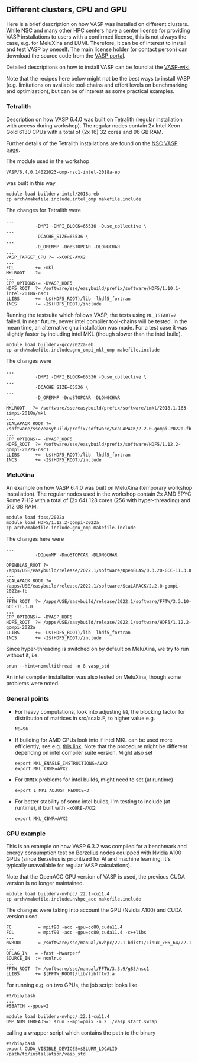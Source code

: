 ## Different clusters, CPU and GPU

Here is a brief description on how VASP was installed on different clusters. While NSC and many other HPC centers have a center license for providing VASP installations to users with a confirmed license, this is not always the case, e.g. for MeluXina and LUMI. Therefore, it can be of interest to install and test VASP by oneself. The main license holder (or contact person) can download the source code from the [VASP portal](https://www.vasp.at/). 

Detailed descriptions on how to install VASP can be found at the [VASP-wiki](https://www.vasp.at/wiki/index.php/Category:Installation).

Note that the recipes here below might not be the best ways to install VASP (e.g. limitations on available tool-chains and effort levels on benchmarking and optimization), but can be of interest as some practical examples.

### Tetralith

Description on how VASP 6.4.0 was built on [Tetralith](https://www.nsc.liu.se/systems/tetralith/) (regular installation with access during workshop). The regular nodes contain 2x Intel Xeon Gold 6130 CPUs with a total of (2x 16) 32 cores and 96 GB RAM.

Further details of the Tetralith installations are found on the [NSC VASP page](https://www.nsc.liu.se/software/installed/tetralith/vasp/).

The module used in the workshop

    VASP/6.4.0.14022023-omp-nsc1-intel-2018a-eb

was built in this way

    module load buildenv-intel/2018a-eb
    cp arch/makefile.include.intel_omp makefile.include

The changes for Tetralith were 

    ...
               -DMPI -DMPI_BLOCK=65536 -Duse_collective \
    ...
               -DCACHE_SIZE=65536 \
    ...
               -D_OPENMP -DnoSTOPCAR -DLONGCHAR 
    ...
    VASP_TARGET_CPU ?= -xCORE-AVX2
    ...
    FCL        += -mkl
    MKLROOT    ?= 
    ...
    CPP_OPTIONS+= -DVASP_HDF5
    HDF5_ROOT  ?= /software/sse/easybuild/prefix/software/HDF5/1.10.1-intel-2018a-nsc1
    LLIBS      += -L$(HDF5_ROOT)/lib -lhdf5_fortran
    INCS       += -I$(HDF5_ROOT)/include

Running the testsuite which follows VASP, the tests using `ML_ISTART=2` failed. In near future, newer intel compiler tool-chains will be tested. In the mean time, an alternative gnu installation was made. For a test case it was slightly faster by including intel MKL (though slower than the intel build).

    module load buildenv-gcc/2022a-eb
    cp arch/makefile.include.gnu_ompi_mkl_omp makefile.include

The changes were

    ...
               -DMPI -DMPI_BLOCK=65536 -Duse_collective \
    ...
               -DCACHE_SIZE=65536 \
    ...
               -D_OPENMP -DnoSTOPCAR -DLONGCHAR
    ...
    MKLROOT   ?= /software/sse/easybuild/prefix/software/imkl/2018.1.163-iimpi-2018a/mkl
    ...
    SCALAPACK_ROOT ?= /software/sse/easybuild/prefix/software/ScaLAPACK/2.2.0-gompi-2022a-fb
    ...
    CPP_OPTIONS+= -DVASP_HDF5
    HDF5_ROOT  ?= /software/sse/easybuild/prefix/software/HDF5/1.12.2-gompi-2022a-nsc1
    LLIBS      += -L$(HDF5_ROOT)/lib -lhdf5_fortran
    INCS       += -I$(HDF5_ROOT)/include

### MeluXina
An example on how VASP 6.4.0 was built on MeluXina (temporary workshop installation). The regular nodes used in the workshop contain 2x AMD EPYC Rome 7H12 with a total of (2x 64) 128 cores (256 with hyper-threading) and 512 GB RAM. 

    module load foss/2022a
    module load HDF5/1.12.2-gompi-2022a
    cp arch/makefile.include.gnu_omp makefile.include

The changes here were 

    ...
               -DOpenMP -DnoSTOPCAR -DLONGCHAR
    ...
    OPENBLAS_ROOT ?= /apps/USE/easybuild/release/2022.1/software/OpenBLAS/0.3.20-GCC-11.3.0
    ...
    SCALAPACK_ROOT ?= /apps/USE/easybuild/release/2022.1/software/ScaLAPACK/2.2.0-gompi-2022a-fb
    ...
    FFTW_ROOT  ?= /apps/USE/easybuild/release/2022.1/software/FFTW/3.3.10-GCC-11.3.0
    ...
    CPP_OPTIONS+= -DVASP_HDF5
    HDF5_ROOT  ?= /apps/USE/easybuild/release/2022.1/software/HDF5/1.12.2-gompi-2022a
    LLIBS      += -L$(HDF5_ROOT)/lib -lhdf5_fortran
    INCS       += -I$(HDF5_ROOT)/include

Since hyper-threading is switched on by default on MeluXina, we try to run without it, i.e.

    srun --hint=nomultithread -n 8 vasp_std

An intel compiler installation was also tested on MeluXina, though some problems were noted.

### General points

* For heavy computations, look into adjusting `NB`, the blocking factor for distribution of matrices in src/scala.F, to higher value e.g.

      NB=96

* If building for AMD CPUs look into if intel MKL can be used more efficiently, see e.g. [this link](https://danieldk.eu/Posts/2020-08-31-MKL-Zen.html). Note that the procedure might be different depending on intel compiler suite version. Might also set

      export MKL_ENABLE_INSTRUCTIONS=AVX2
      export MKL_CBWR=AVX2

* For `BRMIX` problems for intel builds, might need to set (at runtime)

      export I_MPI_ADJUST_REDUCE=3 

* For better stability of some intel builds, I'm testing to include (at runtime), if built with `-xCORE-AVX2`

      export MKL_CBWR=AVX2 

### GPU example

This is an example on how VASP 6.3.2 was compiled for a benchmark and energy consumption test on [Berzelius](https://www.nsc.liu.se/systems/berzelius/) nodes equipped with Nvidia A100 GPUs (since Berzelius is prioritized for AI and machine learning, it's typically unavailable for regular VASP calculations).

Note that the OpenACC GPU version of VASP is used, the previous CUDA version is no longer maintained.

    module load buildenv-nvhpc/.22.1-cu11.4
    cp arch/makefile.include.nvhpc_acc makefile.include

The changes were taking into account the GPU (Nvidia A100) and CUDA version used

    FC          = mpif90 -acc -gpu=cc80,cuda11.4
    FCL         = mpif90 -acc -gpu=cc80,cuda11.4 -c++libs
    ...
    NVROOT      = /software/sse/manual/nvhpc/22.1-bdist1/Linux_x86_64/22.1
    ...
    OFLAG_IN   = -fast -Mwarperf
    SOURCE_IN  := nonlr.o
    ...
    FFTW_ROOT  ?= /software/sse/manual/FFTW/3.3.9/g83/nsc1
    LLIBS      += $(FFTW_ROOT)/lib/libfftw3.a

For running e.g. on two GPUs, the job script looks like

    #!/bin/bash
    ...
    #SBATCH --gpus=2

    module load buildenv-nvhpc/.22.1-cu11.4
    OMP_NUM_THREADS=1 srun --mpi=pmix -n 2 ./vasp_start.swrap

calling a wrapper script which contains the path to the binary

    #!/bin/bash
    export CUDA_VISIBLE_DEVICES=$SLURM_LOCALID
    /path/to/installation/vasp_std

